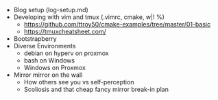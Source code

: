 - Blog setup (log-setup.md)
- Developing with vim and tmux (.vimrc, cmake, w|! %)
  - https://github.com/ttroy50/cmake-examples/tree/master/01-basic
  - https://tmuxcheatsheet.com/
- Bootstrapberry
- Diverse Environments
  - debian on hyperv on proxmox
  - bash on Windows
  - Windows on Proxmox
- Mirror mirror on the wall
  - How others see you vs self-perception
  - Scoliosis and that cheap fancy mirror break-in plan
  
